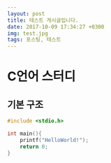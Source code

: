 ```yaml
---
layout: post
title: 테스트 게시글입니다.
date: 2017-10-09 17:34:27 +0300
img: test.jpg
tags: 포스팅, 테스트
---
```

# C언어 스터디

## 기본 구조

```c
#include <stdio.h>

int main(){
    printf("HelloWorld!");
    return 0;
}